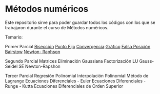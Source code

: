 # Métodos numéricos

Este repositorio sirve para poder guardar todos los códigos con los que se trabajaron durante el curso de Métodos numéricos.

Temario:

Primer Parcial
  [Bisección](https://github.com/cesarau04/metodosnumericos/tree/master/parcial-1/biseccion)
  [Punto Fijo](https://github.com/cesarau04/metodosnumericos/tree/master/parcial-1/punto-fijo)
  [Convergencia](https://github.com/cesarau04/metodosnumericos/tree/master/parcial-1/convergencia)
  [Gráfico](https://github.com/cesarau04/metodosnumericos/tree/master/parcial-1/grafico)
  [Falsa Posición](https://github.com/cesarau04/metodosnumericos/tree/master/parcial-1/falsa-posicion)
  [Bairstow](https://github.com/cesarau04/metodosnumericos/tree/master/parcial-1/bairstow)
  [Newton- Raphson](https://github.com/cesarau04/metodosnumericos/tree/master/parcial-1/newton-raphson)

Segundo Parcial
  Matrices
  Eliminación Gaussiana
  Factorización LU
  Gauss- Seidel
  SE Newton-Rapshon

Tercer Parcial
  Regresión Polinomial
  Interpolación Polinomial
  Método de Lagrange
  Ecuaciones Diferenciales - Euler
  Ecuaciones Diferenciales - Runge - Kutta
  Ecuaciones Diferenciales de Orden Superior
